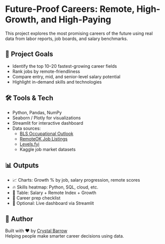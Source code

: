 # Future-Proof Careers: Remote, High-Growth, and High-Paying

This project explores the most promising careers of the future using real data from labor reports, job boards, and salary benchmarks.

## 🎯 Project Goals

- Identify the top 10–20 fastest-growing career fields
- Rank jobs by remote-friendliness
- Compare entry, mid, and senior-level salary potential
- Highlight in-demand skills and technologies

## 🛠 Tools & Tech

- Python, Pandas, NumPy
- Seaborn / Plotly for visualizations
- Streamlit for interactive dashboard
- Data sources: 
  - [BLS Occupational Outlook](https://www.bls.gov/ooh/)
  - [RemoteOK Job Listings](https://remoteok.io/)
  - [Levels.fyi](https://www.levels.fyi/)
  - Kaggle job market datasets

## 📊 Outputs

- 📈 Charts: Growth % by job, salary progression, remote scores
- 🔥 Skills heatmap: Python, SQL, cloud, etc.
- 💼 Table: Salary + Remote Index + Growth
- 🧠 Career prep checklist
- 🔗 Optional: Live dashboard via Streamlit

## 👤 Author

Built with ❤️ by [Crystal Barrow](https://github.com/CrystalB95)  
Helping people make smarter career decisions using data.
